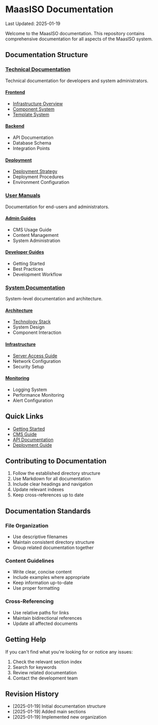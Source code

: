 # MaasISO Documentation
Last Updated: 2025-01-19

Welcome to the MaasISO documentation. This repository contains comprehensive documentation for all aspects of the MaasISO system.

## Documentation Structure

### [Technical Documentation](./technical/)
Technical documentation for developers and system administrators.

#### [Frontend](./technical/frontend/)
- [Infrastructure Overview](./technical/frontend/infrastructure.md)
- [Component System](./technical/frontend/components/implementation_guide.md)
- [Template System](./technical/frontend/templates/inheritance_system.md)

#### [Backend](./technical/backend/)
- API Documentation
- Database Schema
- Integration Points

#### [Deployment](./technical/deployment/)
- [Deployment Strategy](./technical/deployment/strategy.md)
- Deployment Procedures
- Environment Configuration

### [User Manuals](./user_manuals/)
Documentation for end-users and administrators.

#### [Admin Guides](./user_manuals/admin/)
- CMS Usage Guide
- Content Management
- System Administration

#### [Developer Guides](./user_manuals/developer/)
- Getting Started
- Best Practices
- Development Workflow

### [System Documentation](./system/)
System-level documentation and architecture.

#### [Architecture](./system/architecture/)
- [Technology Stack](./system/architecture/tech_stack.md)
- System Design
- Component Interaction

#### [Infrastructure](./system/infrastructure/)
- [Server Access Guide](./system/infrastructure/server_access_guide.md)
- Network Configuration
- Security Setup

#### [Monitoring](./system/monitoring/)
- Logging System
- Performance Monitoring
- Alert Configuration

## Quick Links

- [Getting Started](./user_manuals/developer/getting_started.md)
- [CMS Guide](./user_manuals/admin/cms_usage.md)
- [API Documentation](./technical/backend/api/)
- [Deployment Guide](./technical/deployment/strategy.md)

## Contributing to Documentation

1. Follow the established directory structure
2. Use Markdown for all documentation
3. Include clear headings and navigation
4. Update relevant indexes
5. Keep cross-references up to date

## Documentation Standards

### File Organization
- Use descriptive filenames
- Maintain consistent directory structure
- Group related documentation together

### Content Guidelines
- Write clear, concise content
- Include examples where appropriate
- Keep information up-to-date
- Use proper formatting

### Cross-Referencing
- Use relative paths for links
- Maintain bidirectional references
- Update all affected documents

## Getting Help

If you can't find what you're looking for or notice any issues:

1. Check the relevant section index
2. Search for keywords
3. Review related documentation
4. Contact the development team

## Revision History
- [2025-01-19] Initial documentation structure
- [2025-01-19] Added main sections
- [2025-01-19] Implemented new organization

